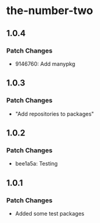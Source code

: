 # the-number-two

## 1.0.4

### Patch Changes

- 9146760: Add manypkg

## 1.0.3

### Patch Changes

- "Add repositories to packages"

## 1.0.2

### Patch Changes

- bee1a5a: Testing

## 1.0.1

### Patch Changes

- Added some test packages

